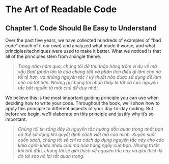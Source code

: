 # The Art of Readable Code

## Chapter 1. Code Should Be Easy to Understand

Over the past five years, we have collected hundreds of examples of “bad code” (much of it our own) and analyzed what made it worse, and what principles/techniques were used to make it better. What we noticed is that all of the principles stem from a single theme.

>*Trong năm năm qua, chúng tôi đã thu thập hàng trăm ví dụ về mã xấu Bad (phần lớn là của chúng tôi) và phân tích điều gì làm cho nó tồi tệ hơn, và những nguyên tắc / kỹ thuật nào được sử dụng để làm cho nó tốt hơn. Những gì chúng tôi nhận thấy là tất cả các nguyên tắc bắt nguồn từ một chủ đề duy nhất.*

We believe this is the most important guiding principle you can use when deciding how to write your code. Throughout the book, we’ll show how to apply this principle to different aspects of your day-to-day coding. But before we begin, we’ll elaborate on this principle and justify why it’s so important.

>*Chúng tôi tin rằng đây là nguyên tắc hướng dẫn quan trọng nhất bạn có thể sử dụng khi quyết định cách viết mã của mình. Xuyên suốt cuốn sách, chúng tôi sẽ chỉ ra cách áp dụng nguyên tắc này cho các khía cạnh khác nhau của mã hóa hàng ngày của bạn. Nhưng trước khi bắt đầu, chúng tôi sẽ giải thích về nguyên tắc này và giải thích lý do tại sao nó lại rất quan trọng.*
